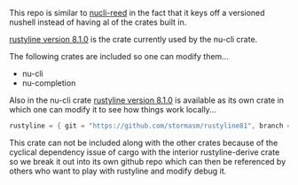 
This repo is similar to
[nucli-reed](https://github.com/stormasm/nucli-reed)
in the fact that it keys off a versioned nushell
instead of having al of the crates built in.


[rustyline version 8.1.0](https://github.com/nushell/nushell/blob/main/crates/nu-cli/Cargo.toml#L29) is the crate currently used by the nu-cli crate.

The following crates are included so one can modify them...

* nu-cli
* nu-completion

Also in the nu-cli crate
[rustyline version 8.1.0](https://github.com/stormasm/rustyline81)
is available as its own crate in
which one can modify it to see how things work locally...

```rust
rustyline = { git = "https://github.com/stormasm/rustyline81", branch = "main", optional=true }
```

This crate can not be included along with the other crates because of the
cyclical dependency issue of cargo with the interior rustyline-derive crate so we break it out into its own github repo which can then be referenced by others who want to play with rustyline and modify debug it.
